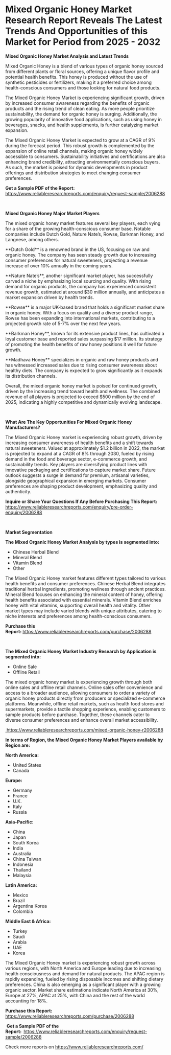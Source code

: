 <p><h1>Mixed Organic Honey Market Research Report Reveals The Latest Trends And Opportunities of this Market for Period from 2025 - 2032</h1></p><p><strong>Mixed Organic Honey Market Analysis and Latest Trends</strong></p>
<p><p>Mixed Organic Honey is a blend of various types of organic honey sourced from different plants or floral sources, offering a unique flavor profile and potential health benefits. This honey is produced without the use of synthetic pesticides or fertilizers, making it a preferred choice among health-conscious consumers and those looking for natural food products.</p><p>The Mixed Organic Honey Market is experiencing significant growth, driven by increased consumer awareness regarding the benefits of organic products and the rising trend of clean eating. As more people prioritize sustainability, the demand for organic honey is surging. Additionally, the growing popularity of innovative food applications, such as using honey in beverages, snacks, and health supplements, is further catalyzing market expansion.</p><p>The Mixed Organic Honey Market is expected to grow at a CAGR of 9% during the forecast period. This robust growth is complemented by the expansion of online retail channels, making organic honey widely accessible to consumers. Sustainability initiatives and certifications are also enhancing brand credibility, attracting environmentally conscious buyers. As such, the market is poised for dynamic developments in product offerings and distribution strategies to meet changing consumer preferences.</p></p>
<p><strong>Get a Sample PDF of the Report:&nbsp;</strong> <a href="https://www.reliableresearchreports.com/enquiry/request-sample/2006288?utm_campaign=2384&utm_medium=2&utm_source=Github&utm_content=ia&utm_term=15022025&utm_id=mixed-organic-honey">https://www.reliableresearchreports.com/enquiry/request-sample/2006288</a></p>
<p>&nbsp;</p>
<p><strong>Mixed Organic Honey Major Market Players</strong></p>
<p><p>The mixed organic honey market features several key players, each vying for a share of the growing health-conscious consumer base. Notable companies include Dutch Gold, Nature Nate’s, Rowse, Barkman Honey, and Langnese, among others.</p><p>**Dutch Gold** is a renowned brand in the US, focusing on raw and organic honey. The company has seen steady growth due to increasing consumer preferences for natural sweeteners, projecting a revenue increase of over 10% annually in the coming years.</p><p>**Nature Nate’s**, another significant market player, has successfully carved a niche by emphasizing local sourcing and quality. With rising demand for organic products, the company has experienced consistent revenue growth, estimated at around $30 million annually, and anticipates a market expansion driven by health trends.</p><p>**Rowse** is a major UK-based brand that holds a significant market share in organic honey. With a focus on quality and a diverse product range, Rowse has been expanding into international markets, contributing to a projected growth rate of 5-7% over the next few years.</p><p>**Barkman Honey**, known for its extensive product lines, has cultivated a loyal customer base and reported sales surpassing $17 million. Its strategy of promoting the health benefits of raw honey positions it well for future growth.</p><p>**Madhava Honey** specializes in organic and raw honey products and has witnessed increased sales due to rising consumer awareness about healthy diets. The company is expected to grow significantly as it expands its distribution channels.</p><p>Overall, the mixed organic honey market is poised for continued growth, driven by the increasing trend toward health and wellness. The combined revenue of all players is projected to exceed $500 million by the end of 2025, indicating a highly competitive and dynamically evolving landscape.</p></p>
<p>&nbsp;</p>
<p><strong>What Are The Key Opportunities For Mixed Organic Honey Manufacturers?</strong></p>
<p><p>The Mixed Organic Honey market is experiencing robust growth, driven by increasing consumer awareness of health benefits and a shift towards natural sweeteners. Valued at approximately $1.2 billion in 2022, the market is projected to expand at a CAGR of 8% through 2030, fueled by rising demand in the food and beverage sector, e-commerce growth, and sustainability trends. Key players are diversifying product lines with innovative packaging and certifications to capture market share. Future outlook suggests a surge in demand for premium, artisanal varieties, alongside geographical expansion in emerging markets. Consumer preferences are shaping product development, emphasizing quality and authenticity.</p></p>
<p><strong>Inquire or Share Your Questions If Any Before Purchasing This Report:</strong> <a href="https://www.reliableresearchreports.com/enquiry/pre-order-enquiry/2006288?utm_campaign=2384&utm_medium=2&utm_source=Github&utm_content=ia&utm_term=15022025&utm_id=mixed-organic-honey">https://www.reliableresearchreports.com/enquiry/pre-order-enquiry/2006288</a></p>
<p>&nbsp;</p>
<p><strong>Market Segmentation</strong></p>
<p><strong>The Mixed Organic Honey Market Analysis by types is segmented into:</strong></p>
<p><ul><li>Chinese Herbal Blend</li><li>Mineral Blend</li><li>Vitamin Blend</li><li>Other</li></ul></p>
<p><p>The Mixed Organic Honey market features different types tailored to various health benefits and consumer preferences. Chinese Herbal Blend integrates traditional herbal ingredients, promoting wellness through ancient practices. Mineral Blend focuses on enhancing the mineral content of honey, offering health benefits associated with essential minerals. Vitamin Blend enriches honey with vital vitamins, supporting overall health and vitality. Other market types may include varied blends with unique attributes, catering to niche interests and preferences among health-conscious consumers.</p></p>
<p><strong>Purchase this Report:&nbsp;</strong><a href="https://www.reliableresearchreports.com/purchase/2006288?utm_campaign=2384&utm_medium=2&utm_source=Github&utm_content=ia&utm_term=15022025&utm_id=mixed-organic-honey">https://www.reliableresearchreports.com/purchase/2006288</a></p>
<p>&nbsp;</p>
<p><strong>The Mixed Organic Honey Market Industry Research by Application is segmented into:</strong></p>
<p><ul><li>Online Sale</li><li>Offline Retail</li></ul></p>
<p><p>The mixed organic honey market is experiencing growth through both online sales and offline retail channels. Online sales offer convenience and access to a broader audience, allowing consumers to order a variety of organic honey products directly from producers or specialized e-commerce platforms. Meanwhile, offline retail markets, such as health food stores and supermarkets, provide a tactile shopping experience, enabling customers to sample products before purchase. Together, these channels cater to diverse consumer preferences and enhance overall market accessibility.</p></p>
<p><a href="https://www.reliableresearchreports.com/mixed-organic-honey-r2006288?utm_campaign=2384&utm_medium=2&utm_source=Github&utm_content=ia&utm_term=15022025&utm_id=mixed-organic-honey">&nbsp;https://www.reliableresearchreports.com/mixed-organic-honey-r2006288</a></p>
<p><strong>In terms of Region, the Mixed Organic Honey Market Players available by Region are:</strong></p>
<p>
    <p> <strong> North America: </strong>
        <ul>
            <li>United States</li>
            <li>Canada</li>
        </ul>
        </p> 
    <p> <strong> Europe: </strong>
        <ul>
            <li>Germany</li>
            <li>France</li>
            <li>U.K.</li>
            <li>Italy</li>
            <li>Russia</li>
        </ul>
        </p> 
    <p> <strong> Asia-Pacific: </strong>
        <ul>
            <li>China</li>
            <li>Japan</li>
            <li>South Korea</li>
            <li>India</li>
            <li>Australia</li>
            <li>China Taiwan</li>
            <li>Indonesia</li>
            <li>Thailand</li>
            <li>Malaysia</li>
        </ul>
        </p> 
    <p> <strong> Latin America: </strong>
        <ul>
            <li>Mexico</li>
            <li>Brazil</li>
            <li>Argentina Korea</li>
            <li>Colombia</li>
        </ul>
        </p> 
    <p> <strong> Middle East & Africa: </strong>
        <ul>
            <li>Turkey</li>
            <li>Saudi</li>
            <li>Arabia</li>
            <li>UAE</li>
            <li>Korea</li>
        </ul>
    </p>
    </p>
<p><p>The Mixed Organic Honey market is experiencing robust growth across various regions, with North America and Europe leading due to increasing health consciousness and demand for natural products. The APAC region is rapidly expanding, fueled by rising disposable incomes and shifting dietary preferences. China is also emerging as a significant player with a growing organic sector. Market share estimations indicate North America at 30%, Europe at 27%, APAC at 25%, with China and the rest of the world accounting for 18%.</p></p>
<p><strong>Purchase this Report: </strong><a href="https://www.reliableresearchreports.com/purchase/2006288?utm_campaign=2384&utm_medium=2&utm_source=Github&utm_content=ia&utm_term=15022025&utm_id=mixed-organic-honey">https://www.reliableresearchreports.com/purchase/2006288</a></p>
<p>&nbsp;<strong>Get a Sample PDF of the Report:&nbsp;&nbsp;</strong><a href="https://www.reliableresearchreports.com/enquiry/request-sample/2006288?utm_campaign=2384&utm_medium=2&utm_source=Github&utm_content=ia&utm_term=15022025&utm_id=mixed-organic-honey">https://www.reliableresearchreports.com/enquiry/request-sample/2006288</a></p>
<p><strong></strong></p>
<p>Check more reports on <a href="https://www.reliableresearchreports.com/?utm_campaign=2384&utm_medium=2&utm_source=Github&utm_content=ia&utm_term=15022025&utm_id=mixed-organic-honey">https://www.reliableresearchreports.com/</a></p>